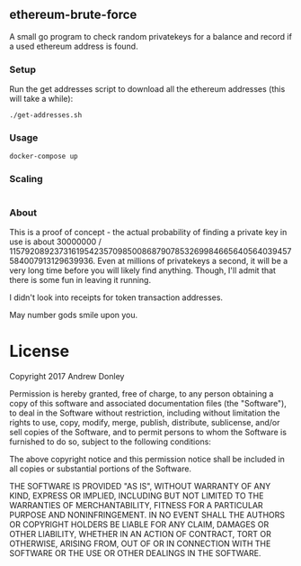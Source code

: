 ethereum-brute-force
---

A small go program to check random privatekeys for a balance and record if a used ethereum address is found.

### Setup
Run the get addresses script to download all the ethereum addresses (this will take a while):
```
./get-addresses.sh
```

### Usage
```
docker-compose up
```

### Scaling
```

```

### About

This is a proof of concept - the actual probability of finding a private key in use is about 30000000 / 115792089237316195423570985008687907853269984665640564039457584007913129639936. Even at millions of privatekeys a second, it will be a very long time before you will likely find anything. Though, I'll admit that there is some fun in leaving it running.

I didn't look into receipts for token transaction addresses.

May number gods smile upon you.

# License

Copyright 2017 Andrew Donley

Permission is hereby granted, free of charge, to any person obtaining a copy of this software and associated documentation files (the "Software"), to deal in the Software without restriction, including without limitation the rights to use, copy, modify, merge, publish, distribute, sublicense, and/or sell copies of the Software, and to permit persons to whom the Software is furnished to do so, subject to the following conditions:

The above copyright notice and this permission notice shall be included in all copies or substantial portions of the Software.

THE SOFTWARE IS PROVIDED "AS IS", WITHOUT WARRANTY OF ANY KIND, EXPRESS OR IMPLIED, INCLUDING BUT NOT LIMITED TO THE WARRANTIES OF MERCHANTABILITY, FITNESS FOR A PARTICULAR PURPOSE AND NONINFRINGEMENT. IN NO EVENT SHALL THE AUTHORS OR COPYRIGHT HOLDERS BE LIABLE FOR ANY CLAIM, DAMAGES OR OTHER LIABILITY, WHETHER IN AN ACTION OF CONTRACT, TORT OR OTHERWISE, ARISING FROM, OUT OF OR IN CONNECTION WITH THE SOFTWARE OR THE USE OR OTHER DEALINGS IN THE SOFTWARE.
